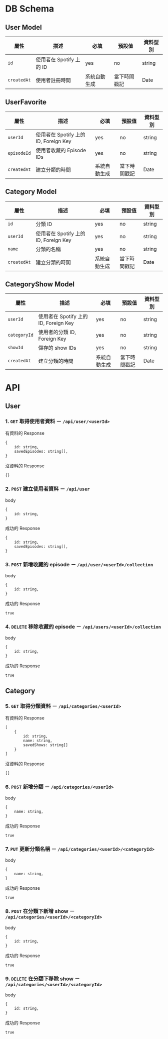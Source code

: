 # DB Schema
## User Model
| 屬性 | 描述 | 必填 | 預設值 | 資料型別 |   
| --- | --- | --- | --- | --- |     
| `id` | 使用者在 Spotify 上的 ID | yes | no | string |     
| `createdAt` | 使用者註冊時間 | 系統自動生成 | 當下時間戳記	 | Date |	   

## UserFavorite
| 屬性 | 描述 | 必填 | 預設值 | 資料型別 |
| --- | --- | --- | --- | --- |
| `userId` | 使用者在 Spotify 上的 ID, Foreign Key | yes | no | string |
| `episodeId` | 使用者收藏的 Episode IDs | yes | no | string |   
| `createdAt` | 建立分類的時間 | 系統自動生成 | 當下時間戳記 | Date |	

## Category Model
| 屬性 | 描述 | 必填 | 預設值 | 資料型別 |
| --- | --- | --- | --- | --- |
| `id` | 分類 ID | yes | no | string |
| `userId` | 使用者在 Spotify 上的 ID, Foreign Key | yes | no | string |
| `name` | 分類的名稱 | yes | no | string |
| `createdAt` | 建立分類的時間 | 系統自動生成 | 當下時間戳記 | Date |	

## CategoryShow Model
| 屬性 | 描述 | 必填 | 預設值 | 資料型別 |
| --- | --- | --- | --- | --- |
| `userId` | 使用者在 Spotify 上的 ID, Foreign Key | yes | no | string |
| `categoryId` | 使用者的分類 ID, Foreign Key | yes | no | string |
| `showId` | 儲存的 show IDs | yes | no | string |   
| `createdAt` | 建立分類的時間 | 系統自動生成 | 當下時間戳記 | Date |	


# API

## User
### 1. `GET` 取得使用者資料 － `/api/user/<userId>`

有資料的 Response
```
{
    id: string,
    savedEpisodes: string[],
}
```

沒資料的 Response
```
{}
```

### 2. `POST` 建立使用者資料 － `/api/user`

body
```
{
    id: string, 
}
```

成功的 Response
```
{
    id: string,
    savedEpisodes: string[],
}
```

### 3. `POST` 新增收藏的 episode － `/api/user/<userId>/collection`

body
```
{
    id: string, 
}
```
成功的 Response
```
true
```

### 4. `DELETE` 移除收藏的 episode － `/api/users/<userId>/collection`

body
```
{
    id: string, 
}
```
成功的 Response
```
true
```

## Category
### 5. `GET` 取得分類資料 － `/api/categories/<userId>`

有資料的 Response
```
[
    {
        id: string,
        name: string,
        savedShows: string[]
    }
]
```

沒資料的 Response
```
[]
```

### 6. `POST` 新增分類 － `/api/categories/<userId>`

body
```
{
    name: string, 
}
```
成功的 Response
```
true
```

### 7. `PUT` 更新分類名稱 － `/api/categories/<userId>/<categoryId>`

body
```
{
    name: string, 
}
```
成功的 Response
```
true
```

### 8. `POST` 在分類下新增 show － `/api/categories/<userId>/<categoryId>`

body
```
{
    id: string, 
}
```
成功的 Response
```
true
```

### 9. `DELETE` 在分類下移除 show － `/api/categories/<userId>/<categoryId>`

body
```
{
    id: string, 
}
```
成功的 Response
```
true
```

